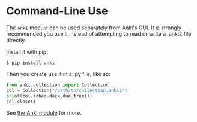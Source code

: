 # Command-Line Use

The `anki` module can be used separately from Anki's GUI. It is strongly recommended you use it instead of attempting to read or write a .anki2 file directly.

Install it with pip:

```shell
$ pip install anki
```

Then you create use it in a .py file, like so:

```python
from anki.collection import Collection
col = Collection("/path/to/collection.anki2")
print(col.sched.deck_due_tree())
col.close()
```

See [the Anki module](./the-anki-module.md) for more.
